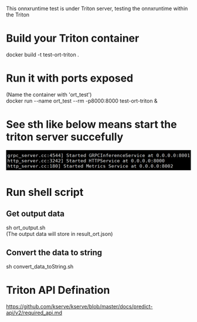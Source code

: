 This onnxruntime test is under Triton server, testing the onnxruntime within the Triton

# Build your Triton container
docker build -t test-ort-triton .

# Run it with ports exposed
(Name the container with 'ort_test')  
docker run --name ort_test --rm -p8000:8000 test-ort-triton &

# See sth like below means start the triton server succefully
![image](running%20triton.png)

# Run shell script
## Get output data
sh ort_output.sh  
(The output data will store in result_ort.json)
## Convert the data to string
sh convert_data_toString.sh


# Triton API Defination
https://github.com/kserve/kserve/blob/master/docs/predict-api/v2/required_api.md















